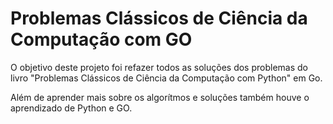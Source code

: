 # Problemas Clássicos de Ciência da Computação com GO


O objetivo deste projeto foi refazer todos as soluções dos problemas do livro "Problemas Clássicos de Ciência da Computação com Python" em Go. 

Além de aprender mais sobre os algorítmos e soluções também houve o aprendizado de Python e GO.
